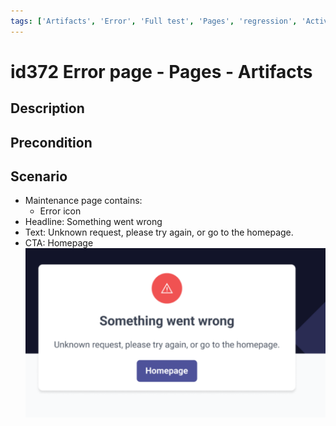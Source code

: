 ```yaml
---
tags: ['Artifacts', 'Error', 'Full test', 'Pages', 'regression', 'Active']
---
```


# id372 Error page - Pages - Artifacts

## Description


## Precondition


## Scenario
- Maintenance page contains:
    - Error icon
- Headline: Something went wrong
- Text: Unknown request, please try again, or go to the homepage.
- CTA: Homepage
  ![Screenshot](../../../../static/img/Pages/ErrorPage/id372_1.png)